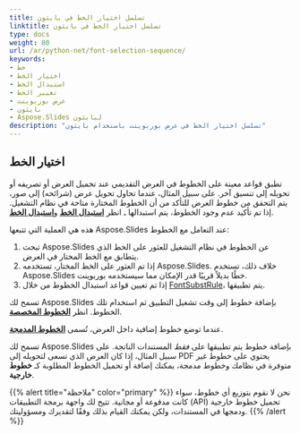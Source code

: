 ```yaml
---
title: تسلسل اختيار الخط في بايثون
linktitle: تسلسل اختيار الخط في بايثون
type: docs
weight: 80
url: /ar/python-net/font-selection-sequence/
keywords:
- خط
- اختيار الخط
- استبدال الخط
- تغيير الخط
- عرض بوربوينت
- بايثون
- Aspose.Slides لبايثون
description: "تسلسل اختيار الخط في عرض بوربوينت باستخدام بايثون"
---
```


## اختيار الخط

تطبق قواعد معينة على الخطوط في العرض التقديمي عند تحميل العرض أو تصريفه أو تحويله إلى تنسيق آخر. على سبيل المثال، عندما تحاول تحويل عرض (شرائحه) إلى صور، يتم التحقق من خطوط العرض للتأكد من أن الخطوط المختارة متاحة في نظام التشغيل. إذا تم تأكيد عدم وجود الخطوط، يتم استبدالها ـ انظر [**استبدال الخط**](https://docs.aspose.com/slides/python-net/font-replacement/) و[**استبدال الخط**](https://docs.aspose.com/slides/python-net/font-substitution/).

هذه هي العملية التي تتبعها Aspose.Slides عند التعامل مع الخطوط:

1. تبحث Aspose.Slides عن الخطوط في نظام التشغيل للعثور على الخط الذي يتطابق مع الخط المختار في العرض.
2. إذا تم العثور على الخط المختار، تستخدمه Aspose.Slides. خلاف ذلك، تستخدم Aspose.Slides خطًا بديلاً قريبًا قدر الإمكان مما سيستخدمه بوربوينت.
3. إذا تم تعيين قواعد استبدال الخطوط من خلال [FontSubstRule](https://reference.aspose.com/slides/python-net/aspose.slides/fontsubstrule/)، يتم تطبيقها.

تسمح لك Aspose.Slides بإضافة خطوط إلى وقت تشغيل التطبيق ثم استخدام تلك الخطوط. انظر [**الخطوط المخصصة**](https://docs.aspose.com/slides/python-net/custom-font/).

عندما توضع خطوط إضافية داخل العرض، تُسمى [**الخطوط المدمجة**](https://docs.aspose.com/slides/python-net/embedded-font/).

تسمح لك Aspose.Slides بإضافة خطوط يتم تطبيقها على *فقط* المستندات الناتجة. على سبيل المثال، إذا كان العرض الذي تسعى لتحويله إلى PDF يحتوي على خطوط غير متوفرة في نظامك وخطوط مدمجة، يمكنك إضافة أو تحميل الخطوط المطلوبة كـ **خطوط خارجية**.

{{% alert title="ملاحظة" color="primary" %}} 
نحن لا نقوم بتوزيع أي خطوط، سواء كانت مدفوعة أو مجانية. تتيح لك واجهة برمجة التطبيقات (API) تحميل خطوط خارجية ودمجها في المستندات، ولكن يمكنك القيام بذلك وفقًا لتقديرك ومسؤوليتك.
{{% /alert %}}